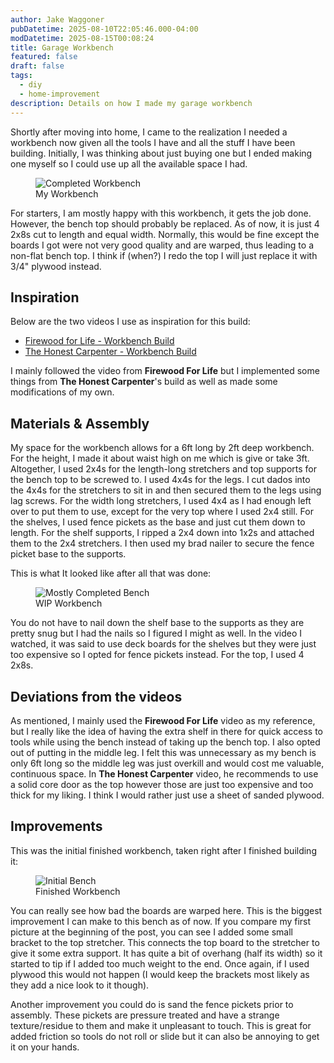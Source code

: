 ```yaml
---
author: Jake Waggoner
pubDatetime: 2025-08-10T22:05:46.000-04:00
modDatetime: 2025-08-15T00:08:24
title: Garage Workbench
featured: false
draft: false
tags:
  - diy
  - home-improvement
description: Details on how I made my garage workbench
---
```


Shortly after moving into home, I came to the realization I needed a workbench now given all the tools I have and all the stuff I have been building. Initially, I was thinking about just buying one but I ended making one myself so I could use up all the available space I had.

<figure>
  <img src="/assets/workbench/done.jpg" alt="Completed Workbench" />
  <figcaption class="text-center">My Workbench</figcaption>
</figure>

For starters, I am mostly happy with this workbench, it gets the job done. However, the bench top should probably be replaced. As of now, it is just 4 2x8s cut to length and equal width. Normally, this would be fine except the boards I got were not very good quality and are warped, thus leading to a non-flat bench top. I think if (when?) I redo the top I will just replace it with 3/4" plywood instead.

## Inspiration

Below are the two videos I use as inspiration for this build:

- [Firewood for Life - Workbench Build](https://youtu.be/CnQ53Agu2qY?si=doywOHZQKMXvSAw0)
- [The Honest Carpenter - Workbench Build](https://youtu.be/00Q2vQZFbu4?si=H0lJA56PjdU92C_O)

I mainly followed the video from **Firewood For Life** but I implemented some things from **The Honest Carpenter**'s build as well as made some modifications of my own.

## Materials & Assembly

My space for the workbench allows for a 6ft long by 2ft deep workbench. For the height, I made it about waist high on me which is give or take 3ft. Altogether, I used 2x4s for the length-long stretchers and top supports for the bench top to be screwed to. I used 4x4s for the legs. I cut dados into the 4x4s for the stretchers to sit in and then secured them to the legs using lag screws. For the width long stretchers, I used 4x4 as I had enough left over to put them to use, except for the very top where I used 2x4 still. For the shelves, I used fence pickets as the base and just cut them down to length. For the shelf supports, I ripped a 2x4 down into 1x2s and attached them to the 2x4 stretchers. I then used my brad nailer to secure the fence picket base to the supports.

This is what It looked like after all that was done:

<figure>
  <img src="/assets/workbench/no-top.jpg" alt="Mostly Completed Bench" />
  <figcaption class="text-center">WIP Workbench</figcaption>
</figure>

You do not have to nail down the shelf base to the supports as they are pretty snug but I had the nails so I figured I might as well. In the video I watched, it was said to use deck boards for the shelves but they were just too expensive so I opted for fence pickets instead. For the top, I used 4 2x8s.

## Deviations from the videos

As mentioned, I mainly used the **Firewood For Life** video as my reference, but I really like the idea of having the extra shelf in there for quick access to tools while using the bench instead of taking up the bench top. I also opted out of putting in the middle leg. I felt this was unnecessary as my bench is only 6ft long so the middle leg was just overkill and would cost me valuable, continuous space. In **The Honest Carpenter** video, he recommends to use a solid core door as the top however those are just too expensive and too thick for my liking. I think I would rather just use a sheet of sanded plywood.

## Improvements

This was the initial finished workbench, taken right after I finished building it:

<figure>
  <img src="/assets/workbench/assembled.jpg" alt="Initial Bench" />
  <figcaption class="text-center">Finished Workbench</figcaption>
</figure>

You can really see how bad the boards are warped here. This is the biggest improvement I can make to this bench as of now. If you compare my first picture at the beginning of the post, you can see I added some small bracket to the top stretcher. This connects the top board to the stretcher to give it some extra support. It has quite a bit of overhang (half its width) so it started to tip if I added too much weight to the end. Once again, if I used plywood this would not happen (I would keep the brackets most likely as they add a nice look to it though).

Another improvement you could do is sand the fence pickets prior to assembly. These pickets are pressure treated and have a strange texture/residue to them and make it unpleasant to touch. This is great for added friction so tools do not roll or slide but it can also be annoying to get it on your hands.
